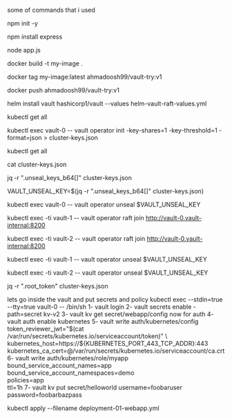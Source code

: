 some of commands that i used
 
 npm init -y
 
 npm install express
 
 node app.js
 
 docker build -t my-image .
 
 docker tag my-image:latest ahmadoosh99/vault-try:v1
 
 docker push ahmadoosh99/vault-try:v1
 
 helm install vault hashicorp1/vault --values helm-vault-raft-values.yml                                                                              
 
 kubectl get all                                                                                                               
 
 kubectl exec vault-0 -- vault operator init     -key-shares=1     -key-threshold=1     -format=json > cluster-keys.json                                 

 kubectl get all                                                                                                                       
 
 cat cluster-keys.json 
 
 jq -r ".unseal_keys_b64[]" cluster-keys.json
 
 VAULT_UNSEAL_KEY=$(jq -r ".unseal_keys_b64[]" cluster-keys.json)
 
 kubectl exec vault-0 -- vault operator unseal $VAULT_UNSEAL_KEY

 kubectl exec -ti vault-1 -- vault operator raft join http://vault-0.vault-internal:8200
 
 kubectl exec -ti vault-2 -- vault operator raft join http://vault-0.vault-internal:8200
 
 kubectl exec -ti vault-1 -- vault operator unseal $VAULT_UNSEAL_KEY
 
 kubectl exec -ti vault-2 -- vault operator unseal $VAULT_UNSEAL_KEY
 
 jq -r ".root_token" cluster-keys.json
 
lets go inside the vault and put secrets and policy
 kubectl exec --stdin=true --tty=true vault-0 -- /bin/sh
 1- vault login
 2- vault secrets enable -path=secret kv-v2
 3- vault kv get secret/webapp/config
now for auth 
 4- vault auth enable kubernetes
 5- vault write auth/kubernetes/config \
    token_reviewer_jwt="$(cat /var/run/secrets/kubernetes.io/serviceaccount/token)" \
    kubernetes_host=https://${KUBERNETES_PORT_443_TCP_ADDR}:443 \
    kubernetes_ca_cert=@/var/run/secrets/kubernetes.io/serviceaccount/ca.crt
 6- vault write auth/kubernetes/role/myapp \
    bound_service_account_names=app \
    bound_service_account_namespaces=demo \
    policies=app \
    ttl=1h
 7- vault kv put secret/helloworld username=foobaruser password=foobarbazpass
 
 kubectl apply --filename deployment-01-webapp.yml
 

